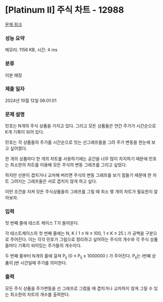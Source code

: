 # [Platinum II] 주식 차트 - 12988 

[문제 링크](https://www.acmicpc.net/problem/12988) 

### 성능 요약

메모리: 1156 KB, 시간: 4 ms

### 분류

이분 매칭

### 제출 일자

2024년 10월 12일 06:01:01

### 문제 설명

<p>민호는 N개의 주식 상품을 가지고 있다.  그리고 모든 상품들은 연간 주가가 시간순으로 K개 기록이 되어 있다.</p>

<p>민호는 각 상품들의 주가를 시간순으로 잇는 선그래프들을 그려 주가 변동을 한눈에 보고 싶어졌다.</p>

<p>한 개의 상품마다 한 개의 차트를 사용하기에는 공간을 너무 많이 차지하기 때문에 민호는 최소한의 차트를 이용해 모든 주식의 변동 그래프를 그리고 싶었다.</p>

<p>하지만 선분이 겹치거나 교차해 버리면 주식의 변동 그래프를 보기 힘들기 때문에 한 차트 그려지는 그래프들은 서로 겹치지 않게 하고 싶다.</p>

<p>이런 조건을 지켜 모든 주식상품들의 그래프를 그릴 때 최소 몇 개의 차트가 필요한지 알아보자.</p>

### 입력 

 <p>첫 번째 줄에 테스트 케이스 T가 들어온다.</p>

<p>각 테스트케이스의 첫 번째 줄에는 N, K ( 1 ≤ N ≤ 100, 1 ≤ K ≤ 25 ) 가 공백을 구분으로 주어진다. 이는 각각 민호가 그림으로 정리하고 싶어하는 주식의 개수와 각 주식 상품들마다 기록이 되어있는 주가들의 개수이다.</p>

<p>두 번째 줄부터 N개의 줄에 걸쳐 P<sub>ij</sub> (0 ≤ P<sub>ij</sub> ≤ 1000000 ) 가 주어진다. P<sub>ij</sub>는 i번째 상품이 j번 시간일때 주가를 의미한다.</p>

### 출력 

 <p>모든 주식 상품을 주가변동을 선 그래프로 그렸을 때 겹치거나 교차하지 않게 그릴 수 있는 최소한의 차트의 개수를 출력한다.</p>

